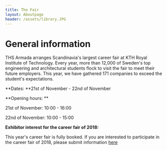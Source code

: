 ```yaml
---
title: The Fair
layout: Aboutpage
header: /assets/library.JPG
---
```

# General information

THS Armada arranges Scandinavia's largest career fair at KTH Royal Institute of Technology. Every year, more than 12,000 of Sweden's top engineering and architectural students flock to visit the fair to meet their future employers. This year, we have gathered 171 companies to exceed the student's expectations.

**Dates: **21st of November - 22nd of November 

**Opening hours: **

21st of November: 10:00 - 16:00

22nd of November: 10:00 - 15:00

**Exhibitor interest for the career fair of 2018:**

This year's career fair is fully booked. If you are interested to participate in the career fair of 2018, please submit information [here](www.mailchimp.com)
